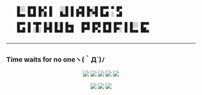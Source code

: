 <pre><code>

    █░░ █▀█ █▄▀ █   ░░█ █ ▄▀█ █▄░█ █▀▀ ▀ █▀
    █▄▄ █▄█ █░█ █   █▄█ █ █▀█ █░▀█ █▄█ ░ ▄█

    █▀▀ █ ▀█▀ █░█ █░█ █▄▄   █▀█ █▀█ █▀█ █▀▀ █ █░░ █▀▀
    █▄█ █ ░█░ █▀█ █▄█ █▄█   █▀▀ █▀▄ █▄█ █▀░ █ █▄▄ ██▄
  </code>
</pre>
---
<small align="center">Time waits for no oneヽ(｀Д´)ﾉ</small>
---

<p align="center">
  <img src="https://github-readme-stats.vercel.app/api?username=summer10920&show_icons=true&theme=synthwave)">
  <img
    src="https://github-readme-stats.vercel.app/api/top-langs?username=summer10920&show_icons=true&layout=compact&theme=synthwave)">
  <img src="https://github-readme-streak-stats.herokuapp.com/?user=summer10920&theme=synthwave)">
  <img
    src="https://github-profile-summary-cards.vercel.app/api/cards/profile-details?username=summer10920&theme=dracula)">
  <img src="https://github-profile-summary-cards.vercel.app/api/cards/stats?username=summer10920&theme=dracula)">
</p>

<p align="center">
  <a href="https://summer10920.github.io"><img src="https://img.icons8.com/ios-filled/28/000000/book.png" /></a>
  <a href="https://www.linkedin.com/in/loki-jiang/"><img
      src="https://img.icons8.com/material-outlined/30/000000/linkedin.png" /></a>
  <a href="https://www.youtube.com/channel/UC2-nJumftery9w8NdQenKlQ"><img
      src="https://img.icons8.com/material-outlined/30/000000/youtube.png" /></a>
</p>
